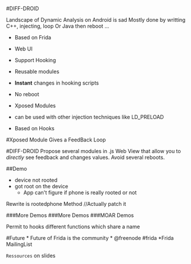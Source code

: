 #DIFF-DROID

Landscape of Dynamic Analysis on Android is sad
Mostly done by writting C++, injecting, loop
Or Java then reboot ...

* Based on Frida
* Web UI
* Support Hooking
* Reusable modules
* **Instant** changes in hooking scripts
* No reboot

* Xposed Modules
* can be used with other injection techniques like LD_PRELOAD
* Based on Hooks

#Xposed Module
Gives a FeedBack Loop

#DIFF-DROID
Propose several modules in .js 
Web View that allow you to *directly* see feedback and changes values.
Avoid several reboots.

##Demo
* device not rooted
* got root on the device
    * App can't figure if phone is really rooted or not

Rewrite is rootedphone Method //Actually patch it

###More Demos
###More Demos
###MOAR Demos

Permit to hooks different functions which share a name

#Future
    * Future of Frida is the community
        * @freenode #frida
        *Frida MailingList

`Ressources` on slides 


